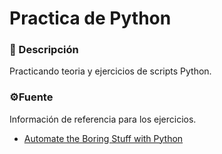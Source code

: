 # Practica de Python 

### 📝 Descripción

Practicando teoria y ejercicios de scripts Python.

### ⚙️Fuente

Información de referencia para los ejercicios.

* [Automate the Boring Stuff with Python](https://automatetheboringstuff.com/)
